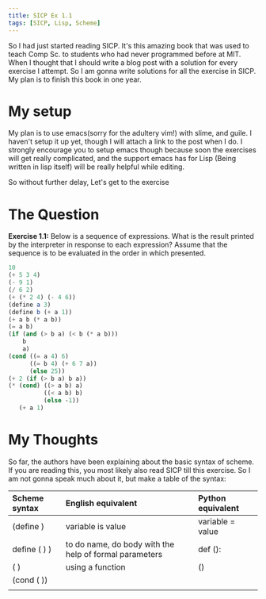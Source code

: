 ```yaml
---
title: SICP Ex 1.1
tags: [SICP, Lisp, Scheme]
---
```


So I had just started reading SICP. It's this amazing book that was used 
to teach Comp Sc. to students who had never programmed before at MIT.
When I thought that I should write a blog post with a solution for every 
exercise I attempt. So I am gonna write solutions for all the exercise in
SICP. My plan is to finish this book in one year.

# My setup

My plan is to use emacs(sorry for the adultery vim!) with slime, and guile.
I haven't setup it up yet, though I will attach a link to the post when I do. 
I strongly encourage you to setup emacs though because soon the exercises will
get really complicated, and the support emacs has for Lisp (Being written in lisp itself)
will be really helpful while editing.

So without further delay, Let's get to the exercise

# The Question

**Exercise 1.1:** Below is a sequence of expressions. What is the result
printed by the interpreter in response to each expression? Assume that the
sequence is to be evaluated in the order in which presented.

```scheme
10
(+ 5 3 4)
(- 9 1)
(/ 6 2)
(+ (* 2 4) (- 4 6))
(define a 3)
(define b (+ a 1))
(+ a b (* a b))
(= a b)
(if (and (> b a) (< b (* a b)))
    b
    a)
(cond ((= a 4) 6)
      ((= b 4) (+ 6 7 a))
      (else 25))
(+ 2 (if (> b a) b a))
(* (cond) ((> a b) a)
          ((< a b) b)
          (else -1))
   (+ a 1)
```

# My Thoughts

So far, the authors have been explaining about the basic syntax
of scheme. If you are reading this, you most likely also read SICP till
this exercise. So I am not gonna speak much about it, but make a table
of the syntax:

|Scheme syntax|English equivalent| Python equivalent|
:-------------|:-----------------|:-----------------|
| (define <variable> <value>)                 | variable is value                                      | variable = value                 |
| define (<name> <formal parameters>) <body>) | to do name, do body with the help of formal parameters | def <name>(<formal parameters>): |
| (<name> <parameters>)                       | using a function                                       | <name>(<parameters>)             |
| (cond (<p1> <e1>))                          |                                                        |                                  |
|                                             |                                                        |                                  |                                            |                                                        |                                  |

